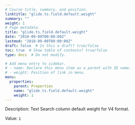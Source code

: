 ```yaml
---
# Course title, summary, and position.
linktitle: "glide.ts.field.default.weight"
summary: ""
weight: 1
# Page metadata.
title: "glide.ts.field.default.weight"
date: "2018-09-09T00:00:00Z"
lastmod: "2018-09-09T00:00:00Z"
draft: false  # Is this a draft? true/false
toc: true  # Show table of contents? true/false
type: docs  # Do not modify.

# Add menu entry to sidebar.
# - name: Declare this menu item as a parent with ID name.
# - weight: Position of link in menu.
menu:
  properties:
    parent: Properties
    name: "glide.ts.field.default.weight"
    weight: 1
---
```


Description: Text Search column default weight for V4 format.


Value: `1`